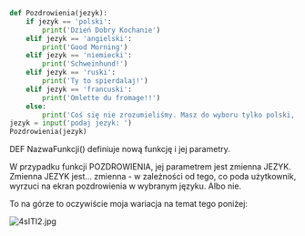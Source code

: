 ```python
def Pozdrowienia(jezyk):
    if jezyk == 'polski':
        print('Dzień Dobry Kochanie')
    elif jezyk == 'angielski':
        print('Good Morning')
    elif jezyk == 'niemiecki':
        print('Schweinhund!')
    elif jezyk == 'ruski':
        print('Ty to spierdalaj!')
    elif jezyk == 'francuski':
        print('Omlette du fromage!!')
    else:
        print('Coś się nie zrozumieliśmy. Masz do wyboru tylko polski, angielski, niemiecki, francuski i ruski')
jezyk = input('podaj jezyk: ')
Pozdrowienia(jezyk)
```

DEF NazwaFunkcji() definiuje nową funkcję i jej parametry.

W przypadku funkcji POZDROWIENIA, jej parametrem jest zmienna JEZYK. Zmienna JEZYK jest… zmienna - w zależności od tego, co poda użytkownik, wyrzuci na ekran pozdrowienia w wybranym języku. Albo nie.

To na górze to oczywiście moja wariacja na temat tego poniżej:

![4sITI2.jpg](https://iili.io/4sITI2.jpg)


